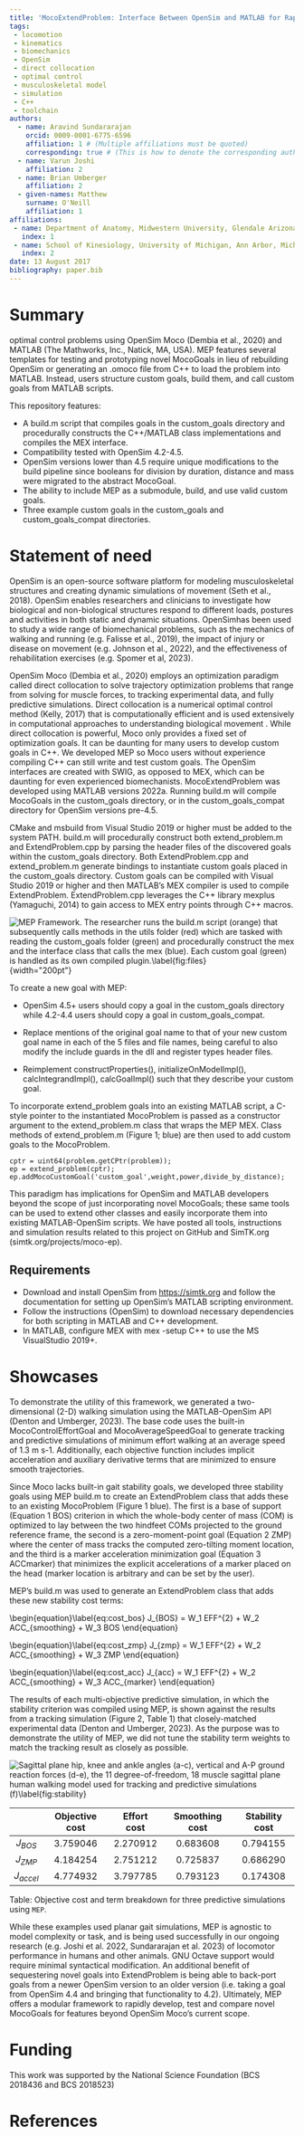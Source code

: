 ```yaml
---
title: 'MocoExtendProblem: Interface Between OpenSim and MATLAB for Rapidly Developing Direct Collocation Goals in Moco'
tags:
 - locomotion
 - kinematics
 - biomechanics
 - OpenSim
 - direct collocation
 - optimal control
 - musculoskeletal model
 - simulation
 - C++
 - toolchain
authors:
  - name: Aravind Sundararajan
    orcid: 0009-0001-6775-6596
    affiliation: 1 # (Multiple affiliations must be quoted)
	corresponding: true # (This is how to denote the corresponding author)
  - name: Varun Joshi
    affiliation: 2
  - name: Brian Umberger
    affiliation: 2
  - given-names: Matthew
    surname: O'Neill
    affiliation: 1
affiliations:
 - name: Department of Anatomy, Midwestern University, Glendale Arizona, USA
   index: 1
 - name: School of Kinesiology, University of Michigan, Ann Arbor, Michigan, USA
   index: 2
date: 13 August 2017
bibliography: paper.bib
---
```


# Summary

optimal control problems using OpenSim Moco (Dembia et al., 2020) and MATLAB (The Mathworks, Inc., Natick, MA, USA). MEP features several templates for testing and prototyping novel MocoGoals in lieu of rebuilding OpenSim or generating an .omoco file from C++ to load the problem into MATLAB. Instead, users structure custom goals, build them, and call custom goals from MATLAB scripts.

This repository features:

- A build.m script that compiles goals in the custom_goals directory and procedurally constructs the C++/MATLAB class implementations and compiles the MEX interface.
- Compatibility tested with OpenSim 4.2-4.5.
 - OpenSim versions lower than 4.5 require unique modifications to the build pipeline since booleans for division by duration, distance and mass were migrated to the abstract MocoGoal. 
- The ability to include MEP as a submodule, build, and use valid custom goals.
- Three example custom goals in the custom_goals and custom_goals_compat directories.


# Statement of need

OpenSim is an open-source software platform for modeling musculoskeletal structures and creating dynamic simulations of movement (Seth et al., 2018). OpenSim enables researchers and clinicians to investigate how biological and non-biological structures respond to different loads, postures and activities in both static and dynamic situations. OpenSimhas been used to study a wide range of biomechanical problems, such as the mechanics of walking and running (e.g. Falisse et al., 2019), the impact of injury or disease on movement (e.g. Johnson et al., 2022), and the effectiveness of rehabilitation exercises (e.g. Spomer et al, 2023). 
 
OpenSim Moco (Dembia et al., 2020) employs an optimization paradigm called direct collocation to solve trajectory optimization problems that range from solving for muscle forces, to tracking experimental data, and fully predictive simulations. Direct collocation is a numerical optimal control method (Kelly, 2017) that is computationally efficient and is used extensively in computational approaches to understanding biological movement . While direct collocation is powerful, Moco only provides a fixed set of optimization goals. It can be daunting for many users to develop custom goals in C++. We developed MEP so Moco users without experience compiling C++ can still write and test custom goals. The OpenSim interfaces are created with SWIG, as opposed to MEX, which can be daunting for even experienced biomechanists. MocoExtendProblem was developed using MATLAB versions 2022a. Running build.m will compile MocoGoals in the custom_goals directory, or in the custom_goals_compat directory for OpenSim versions pre-4.5.

CMake and msbuild from Visual Studio 2019 or higher must be added to the system PATH. build.m will procedurally construct both extend_problem.m and ExtendProblem.cpp by parsing the header files of the discovered goals within the custom_goals directory. Both ExtendProblem.cpp and extend_problem.m generate bindings to instantiate custom goals placed in the custom_goals directory. Custom goals can be compiled with  Visual Studio 2019 or higher and then MATLAB’s MEX compiler is used to compile ExtendProblem. ExtendProblem.cpp leverages the C++ library mexplus (Yamaguchi, 2014) to gain access to MEX entry points through C++  macros.

![MEP Framework. The researcher runs the build.m script (orange) that subsequently calls methods in the utils folder (red) which are tasked with reading the custom_goals folder (green) and procedurally construct the mex and the interface class that calls the mex (blue). Each custom goal (green) is handled as its own compiled plugin.\label{fig:files}](file_tree.png){width="200pt"}

To create a new goal with MEP: 

 - OpenSim 4.5+ users should copy a goal in the custom_goals directory while 4.2-4.4 users  should copy a goal in custom_goals_compat.

 - Replace mentions of the original goal name to that of your new custom goal name in each of the 5 files and file names, being careful to also modify the include guards in the dll and register types header files. 

 - Reimplement constructProperties(), initializeOnModelImpl(), calcIntegrandImpl(), calcGoalImpl() such that they describe your custom goal.

To incorporate extend_problem goals into an existing MATLAB script, a C-style pointer to the instantiated MocoProblem is passed as a constructor argument to the extend_problem.m class that wraps the MEP MEX. Class methods of extend_problem.m (Figure 1; blue) are then used to add custom goals to the MocoProblem.

```
cptr = uint64(problem.getCPtr(problem));
ep = extend_problem(cptr);
ep.addMocoCustomGoal('custom_goal',weight,power,divide_by_distance);
```

This paradigm has implications for OpenSim and MATLAB developers beyond the scope of just incorporating novel MocoGoals; these same tools can be used to extend other classes and easily incorporate them into existing MATLAB-OpenSim scripts. We have posted all tools, instructions and simulation results related to this project on GitHub and SimTK.org (simtk.org/projects/moco-ep). 


## Requirements

- Download and install OpenSim from https://simtk.org and follow the documentation for setting up OpenSim’s MATLAB scripting environment.
- Follow the instructions (OpenSim) to download necessary dependencies for both scripting in MATLAB and C++ development.
- In MATLAB, configure MEX with mex -setup C++ to use the MS VisualStudio 2019+.


# Showcases

To demonstrate the utility of this framework, we generated a two-dimensional (2-D) walking simulation using the MATLAB-OpenSim API (Denton and Umberger, 2023). The base code uses the built-in MocoControlEffortGoal and MocoAverageSpeedGoal to generate tracking and predictive simulations of minimum effort walking at an average speed of 1.3 m s-1. Additionally, each objective function includes implicit acceleration and auxiliary derivative terms that are minimized to ensure smooth trajectories. 

Since Moco lacks built-in gait stability goals, we developed three stability goals using MEP build.m to create an ExtendProblem class that adds these to an existing MocoProblem (Figure 1 blue). The first is a base of support (Equation 1 BOS) criterion in which the whole-body center of mass (COM) is optimized to lay between the two hindfeet COMs projected to the ground reference frame, the second is a zero-moment-point goal (Equation 2 ZMP) where the center of mass tracks the computed zero-tilting moment location, and the third is a marker acceleration minimization goal (Equation 3 ACCmarker) that minimizes the explicit accelerations of a marker placed on the head (marker location is arbitrary and can be set by the user).

MEP’s build.m was used to generate an ExtendProblem class that adds these new stability cost terms: 

\begin{equation}\label{eq:cost_bos}
J_{BOS} = W_1 EFF^{2} + W_2 ACC_{smoothing} + W_3 BOS
\end{equation}

\begin{equation}\label{eq:cost_zmp}
J_{zmp} = W_1 EFF^{2} + W_2 ACC_{smoothing} + W_3 ZMP
\end{equation}

\begin{equation}\label{eq:cost_acc}
J_{acc} = W_1 EFF^{2} + W_2 ACC_{smoothing} + W_3 ACC_{marker}
\end{equation}

The results of each multi-objective predictive simulation, in which the stability criterion was compiled using MEP, is shown against the results from a tracking simulation (Figure 2, Table 1) that closely-matched experimental data (Denton and Umberger, 2023). As the purpose was to demonstrate the utility of MEP, we did not tune the stability term weights to match the tracking result as closely as possible. 

![Sagittal plane hip, knee and ankle angles (a-c), vertical and A-P ground reaction forces (d-e), the 11 degree-of-freedom, 18 muscle sagittal plane human walking model used for tracking and predictive simulations (f)\label{fig:stability}](stability.png)

|             | Objective cost | Effort  cost | Smoothing cost | Stability  cost |
|:-----------:|:--------------:|:------------:|:--------------:|:---------------:|
|  $J_{BOS}$  |    3.759046    |   2.270912   |    0.683608    |     0.794155    |
|  $J_{ZMP}$  |    4.184254    |   2.751212   |    0.725837    |     0.686290    |
| $J_{accel}$ |    4.774932    |   3.797785   |    0.793123    |     0.174308    |

Table: Objective cost and term breakdown for three predictive simulations using `MEP`.

While these examples used planar gait simulations, MEP is agnostic to model complexity or task, and is being used successfully in our ongoing research (e.g. Joshi et al. 2022, Sundararajan et al. 2023) of locomotor performance in humans and other animals. GNU Octave support would require minimal syntactical modification. An additional benefit of sequestering novel goals into ExtendProblem is being able to back-port goals from a newer OpenSim version to an older version (i.e. taking a goal from OpenSim 4.4 and bringing that functionality to 4.2). Ultimately, MEP offers a modular framework to rapidly develop, test and compare novel MocoGoals for features beyond OpenSim Moco’s current scope.

# Funding

This work was supported by the National Science Foundation (BCS 2018436 and BCS 2018523)

# References